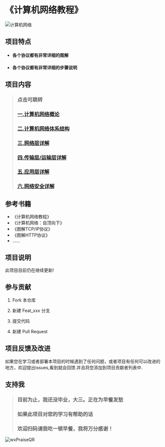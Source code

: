 # 《计算机网络教程》

![计算机网络](https://gitee.com/ShaoxiongDu/imageBed/raw/master/image-20210428175258520.png)


## 项目特点
 - ####  各个协议都有非常详细的图解
 - ####  各个协议都有非常详细的步骤说明

## 项目内容

> ###   **点击可跳转**
> ### <a href="md/计算机网络概论.md">一.计算机网络概论</a>
>
> ### <a href="md/计算机网络体系结构.md">二.计算机网络体系结构</a>
>
> ### <a href="md/网络层详解.md">三.网络层详解</a>
>
> ### <a href="md/传输层&运输层详解.md">四.传输层/运输层详解</a>
>
> ### <a href="md/应用层详解.md">五.应用层详解</a>
>
> ### <a href="md/网络安全.md">六.网络安全详解</a>


## 参考书籍

- 《计算机网络教程》
- 《计算机网络：自顶向下》
- 《图解TCP/IP协议》 
- 《图解HTTP协议》
- ......

## 项目说明

 此项目目前仍在继续更新!

## 参与贡献

1. Fork 本仓库
   
2. 新建 Feat_xxx 分支
   
3. 提交代码
   
4. 新建 Pull Request

## 项目反馈及改进

 如果您在学习或者部署本项目的时候遇到了任何问题，或者项目有任何可以改进的地方，欢迎提出issues,看到就会回馈.并且将您添加到项目贡献者列表中.

## 支持我

> ### 目前为止，我还没毕业，大三。正在为早餐发愁
> ### 如果此项目对您的学习有帮助的话
> ### 欢迎扫码请我吃一顿早餐，我将万分感谢！

![wxPraiseQR](https://gitee.com/ShaoxiongDu/imageBed/raw/master/wxPraiseQR.png)